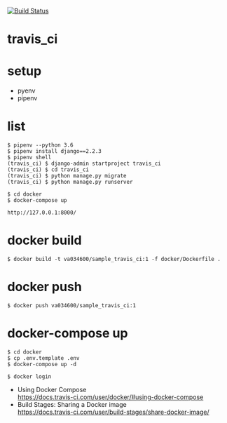 [![Build Status](https://travis-ci.org/va034600/travis_ci.svg?branch=master)](https://travis-ci.org/va034600/travis_ci)

# travis_ci

# setup
- pyenv
- pipenv

# list
```
$ pipenv --python 3.6
$ pipenv install django==2.2.3
$ pipenv shell
(travis_ci) $ django-admin startproject travis_ci
(travis_ci) $ cd travis_ci
(travis_ci) $ python manage.py migrate
(travis_ci) $ python manage.py runserver
```

```
$ cd docker
$ docker-compose up
```

```
http://127.0.0.1:8000/
```

# docker build
```
$ docker build -t va034600/sample_travis_ci:1 -f docker/Dockerfile .
```

# docker push
```
$ docker push va034600/sample_travis_ci:1
```

# docker-compose up
```
$ cd docker
$ cp .env.template .env
$ docker-compose up -d
```

```
$ docker login
```

- Using Docker Compose  
https://docs.travis-ci.com/user/docker/#using-docker-compose
- Build Stages: Sharing a Docker image  
https://docs.travis-ci.com/user/build-stages/share-docker-image/
